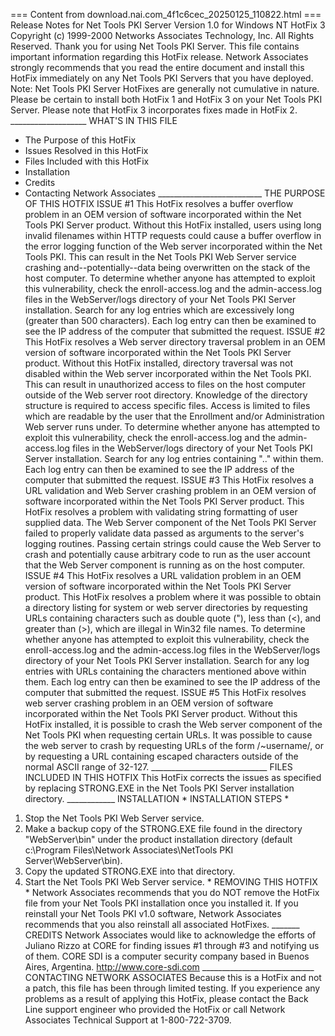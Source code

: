 === Content from download.nai.com_4f1c6cec_20250125_110822.html ===
 Release Notes for Net Tools PKI Server
Version 1.0 for Windows NT
HotFix 3
Copyright (c) 1999-2000 Networks Associates
Technology, Inc. All Rights Reserved.
Thank you for using Net Tools PKI Server. This file contains
important information regarding this HotFix release. Network
Associates strongly recommends that you read the entire
document and install this HotFix immediately on any Net Tools
PKI Servers that you have deployed.
Note: Net Tools PKI Server HotFixes are generally not
cumulative in nature. Please be certain to install
both HotFix 1 and HotFix 3 on your Net Tools PKI Server.
Please note that HotFix 3 incorporates fixes made
in HotFix 2.
\_\_\_\_\_\_\_\_\_\_\_\_\_\_\_\_\_\_\_
WHAT'S IN THIS FILE
- The Purpose of this HotFix
- Issues Resolved in this HotFix
- Files Included with this HotFix
- Installation
- Credits
- Contacting Network Associates
\_\_\_\_\_\_\_\_\_\_\_\_\_\_\_\_\_\_\_\_\_\_\_\_\_\_
THE PURPOSE OF THIS HOTFIX
ISSUE #1
This HotFix resolves a buffer overflow problem in an OEM version
of software incorporated within the Net Tools PKI Server product.
Without this HotFix installed, users using long invalid filenames
within HTTP requests could cause a buffer overflow in the error
logging function of the Web server incorporated within the Net
Tools PKI. This can result in the Net Tools PKI Web Server
service crashing and--potentially--data being overwritten on
the stack of the host computer.
To determine whether anyone has attempted to exploit this
vulnerability, check the enroll-access.log and the
admin-access.log files in the WebServer/logs directory of your
Net Tools PKI Server installation. Search for any log entries
which are excessively long (greater than 500 characters). Each
log entry can then be examined to see the IP address of
the computer that submitted the request.
ISSUE #2
This HotFix resolves a Web server directory traversal problem in
an OEM version of software incorporated within the Net Tools PKI
Server product.
Without this HotFix installed, directory traversal was not
disabled within the Web server incorporated within the Net Tools
PKI. This can result in unauthorized access to files on the host
computer outside of the Web server root directory. Knowledge
of the directory structure is required to access specific files.
Access is limited to files which are readable by the user that
the Enrollment and/or Administration Web server runs under.
To determine whether anyone has attempted to exploit this
vulnerability, check the enroll-access.log and the
admin-access.log files in the WebServer/logs directory of your
Net Tools PKI Server installation. Search for any log entries
containing "..\" within them. Each log entry can then be examined
to see the IP address of the computer that submitted the request.
ISSUE #3
This HotFix resolves a URL validation and Web Server crashing
problem in an OEM version of software incorporated within the
Net Tools PKI Server product.
This HotFix resolves a problem with validating string formatting
of user supplied data. The Web Server component of the Net Tools
PKI Server failed to properly validate data passed as arguments
to the server's logging routines. Passing certain strings could
cause the Web Server to crash and potentially cause arbitrary
code to run as the user account that the Web Server component
is running as on the host computer.
ISSUE #4
This HotFix resolves a URL validation problem in an OEM version
of software incorporated within the Net Tools PKI Server product.
This HotFix resolves a problem where it was possible to obtain
a directory listing for system or web server directories by
requesting URLs containing characters such as double quote ("),
less than (<), and greater than (>), which are illegal in Win32
file names.
To determine whether anyone has attempted to exploit this
vulnerability, check the enroll-access.log and the admin-access.log
files in the WebServer/logs directory of your Net Tools PKI Server
installation. Search for any log entries with URLs containing the
characters mentioned above within them. Each log entry can then be
examined to see the IP address of the computer that submitted
the request.
ISSUE #5
This HotFix resolves web server crashing problem in an OEM version
of software incorporated within the Net Tools PKI Server product.
Without this HotFix installed, it is possible to crash the Web
server component of the Net Tools PKI when requesting certain URLs.
It was possible to cause the web server to crash by requesting URLs
of the form /~username/, or by requesting a URL containing escaped
characters outside of the normal ASCII range of 32-127.
\_\_\_\_\_\_\_\_\_\_\_\_\_\_\_\_\_\_\_\_\_\_\_\_\_\_\_\_\_
FILES INCLUDED IN THIS HOTFIX
This HotFix corrects the issues as specified by replacing
STRONG.EXE in the Net Tools PKI Server installation directory.
\_\_\_\_\_\_\_\_\_\_\_\_
INSTALLATION
\* INSTALLATION STEPS \*
1. Stop the Net Tools PKI Web Server service.
2. Make a backup copy of the STRONG.EXE file found in the
directory "WebServer\bin" under the product installation
directory (default c:\Program Files\Network Associates\NetTools
PKI Server\WebServer\bin).
3. Copy the updated STRONG.EXE into that directory.
4. Start the Net Tools PKI Web Server service.
\* REMOVING THIS HOTFIX \*
Network Associates recommends that you do NOT remove the HotFix
file from your Net Tools PKI installation once you installed it.
If you reinstall your Net Tools PKI v1.0 software, Network Associates
recommends that you also reinstall all associated HotFixes.
\_\_\_\_\_\_\_
CREDITS
Network Associates would like to acknowledge the efforts of
Juliano Rizzo at CORE for finding issues #1 through #3 and
notifying us of them. CORE SDI is a computer security company
based in Buenos Aires, Argentina. http://www.core-sdi.com
\_\_\_\_\_\_\_\_\_\_\_\_\_\_\_\_\_\_\_\_\_\_\_\_\_\_\_\_
CONTACTING NETWORK ASSOCIATES
Because this is a HotFix and not a patch, this file has been
through limited testing. If you experience any problems as
a result of applying this HotFix, please contact the Back Line
support engineer who provided the HotFix or call Network Associates
Technical Support at 1-800-722-3709.


